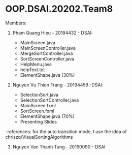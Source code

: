 # OOP.DSAI.20202.Team8
Members:
1. Pham Quang Hieu - 20194432 - DSAI:
    + MainScreen.java
    + MainScreenController.java
    + MergeSortController.java
    + SortScreenController.java
    + HelpMenu.java
    + helpText.txt
    + ElementShape.java (30%)

2. Nguyen Vu Thien Trang - 20194459 -DSAI:
    + SelectionSort.java
    + SelectionSortController.java
    + MainScreen.fxml
    + SortScreen.fxml
    + ElementShape.java (70%)
    + Presenting Slides
    
 -references: for the auto transition mode, I use the idea of chriszq/VisualSortingAlgorithms

3. Nguyen Van Thanh Tung - 20190090 - DSAI

